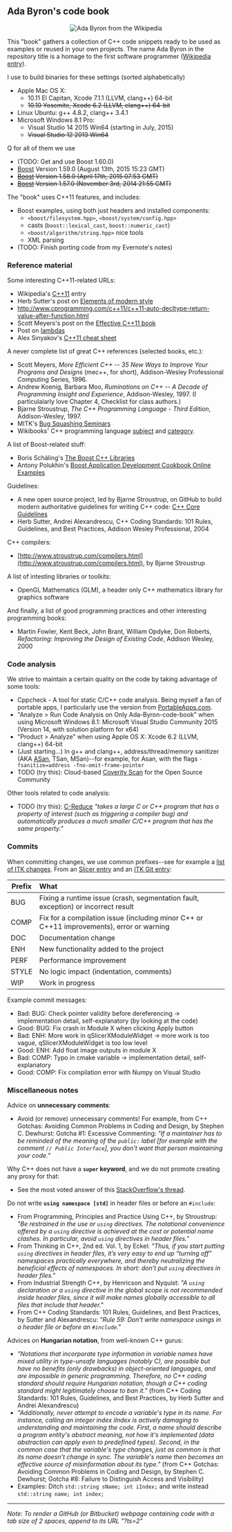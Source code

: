 ## Ada Byron's code book

<p align="center">
  <img src="https://dl.dropboxusercontent.com/u/1068081/Shared-images/Ada Byron--from teaser of Happy Ada Lovelace Day 2015 by Natasha Sayce-Zelem-200V.jpg?raw=true" alt="Ada Byron from the Wikipedia"/>
</p>

This "book" gathers a collection of C++ code snippets ready to be used as examples or reused in your own projects. The name Ada Byron in the repository title is a homage to the first software programmer ([Wikipedia entry](http://en.wikipedia.org/wiki/Ada_Lovelace)).

I use to build binaries for these settings (sorted alphabetically)
- Apple Mac OS X: 
  - 10.11 El Capitan, Xcode 7.1.1 (LLVM, clang++) 64-bit
  - ~~10.10 Yosemite, Xcode 6.2 (LLVM, clang++) 64-bit~~
- Linux Ubuntu: g++ 4.8.2, clang++ 3.4.1
- Microsoft Windows 8.1 Pro:
  - Visual Studio 14 2015 Win64 (starting in July, 2015)
  - ~~Visual Studio 12 2013 Win64~~

Q for all of them we use
- (TODO: Get and use Boost 1.60.0)
- [Boost](http://www.boost.org/) Version 1.59.0 (August 13th, 2015 15:23 GMT)
- ~~[Boost](http://www.boost.org/) Version 1.58.0 (April 17th, 2015 07:53 GMT)~~
- ~~[Boost](http://www.boost.org/) Version 1.57.0 (November 3rd, 2014 21:55 GMT)~~

The "book" uses C++11 features, and includes:
- Boost examples, using both just headers and installed components:
  - `<boost/filesystem.hpp>`, `<boost/system/config.hpp>`
  - casts (`boost::lexical_cast`, `boost::numeric_cast`)
  - `<boost/algorithm/string.hpp>` nice tools
  - XML parsing
- (TODO: Finish porting code from my Evernote's notes)

### Reference material

Some interesting C++11-related URLs:
- Wikipedia's [C++11](http://en.wikipedia.org/wiki/C%2B%2B11) entry
- Herb Sutter's post on [Elements of modern style](http://herbsutter.com/elements-of-modern-c-style/)
- http://www.cprogramming.com/c++11/c++11-auto-decltype-return-value-after-function.html
- Scott Meyers's post on the [Effective C++11 book](http://scottmeyers.blogspot.co.at/2013/01/effective-c11-content-and-status.html)
- Post on [lambdas](http://blog.feabhas.com/2014/03/demystifying-c-lambdas/)
- Alex Sinyakov's [C++11 cheat sheet](https://isocpp.org/blog/2012/12/c11-a-cheat-sheet-alex-sinyakov)

A never complete list of great C++ references (selected books, etc.):
- Scott Meyers, _More Efficient C++ -- 35 New Ways to Improve Your Programs and Designs_ (mec++, for short), Addison-Wesley Professional Computing Series, 1996.
- Andrew Koenig, Barbara Moo, _Ruminations on C++ -- A Decade of Programming Insight and Experience_, Addison-Wesley, 1997. (I particulalarly love Chapter 4, Checklist for class authors.)
- Bjarne Stroustrup, _The C++ Programming Language - Third Edition_, Addison-Wesley, 1997.
- MITK's [Bug Squashing Seminars](http://www.mitk.org/wiki/Bug_Squashing_Seminars)
- Wikibooks' C++ programming language [subject](https://en.wikibooks.org/wiki/Subject:C%2B%2B_programming_language) and [category](https://en.wikibooks.org/wiki/Category:C%2B%2B_programming_language).

A list of Boost-related stuff:
- Boris Schäling's [The Boost C++ Libraries](http://theboostcpplibraries.com/)
- Antony Polukhin's [Boost Application Development Cookbook Online Examples](http://apolukhin.github.io/Boost-Cookbook-4880OS/)

Guidelines:
- A new open source project, led by Bjarne Stroustrup, on GitHub to build modern authoritative guidelines for writing C++ code: [C++ Core Guidelines](https://github.com/isocpp/CppCoreGuidelines)
- Herb Sutter, Andrei Alexandrescu, C++ Coding Standards: 101 Rules, Guidelines, and Best Practices, Addison Wesley Professional, 2004

C++ compilers:
- [http://www.stroustrup.com/compilers.html](http://www.stroustrup.com/compilers.html), by Bjarne Stroustrup

A list of intesting libraries or toolkits:
- OpenGL Mathematics (GLM), a header only C++ mathematics library for graphics software

And finally, a list of good programming practices and other interesting programming books:
- Martin Fowler, Kent Beck, John Brant, William Opdyke, Don Roberts, _Refactoring: Improving the Design of Existing Code_, Addison Wesley, 2000

### Code analysis

We strive to maintain a certain quality on the code by taking advantage of some tools:
- Cppcheck - A tool for static C/C++ code analysis. Being myself a fan of portable apps, I particularly use the version from [PortableApps.com](http://portableapps.com/apps/development/cppcheck-portable).
- "Analyze > Run Code Analysis on Only Ada-Byron-code-book" when using Microsoft Windows 8.1: Microsoft Visual Studio Community 2015 (Version 14, with solution platform for x64)
- "Product > Analyze" when using Apple OS X: Xcode 6.2 (LLVM, clang++) 64-bit
- (Just starting...) In g++ and clang++, address/thread/memory sanitizer (AKA [ASan](https://code.google.com/p/address-sanitizer/), TSan, MSan)--for example, for Asan, with the flags `-fsanitize=address -fno-omit-frame-pointer`
- TODO (try this): Cloud-based [Coverity Scan](http://www.coverity.com/products/coverity-scan/) for the Open Source Community

Other tools related to code analysis:
- TODO (try this): [C-Reduce](http://embed.cs.utah.edu/creduce/) _"takes a large C or C++ program that has a property of interest (such as triggering a compiler bug) and automatically produces a much smaller C/C++ program that has the same property."_

### Commits

When committing changes, we use common prefixes--see for example a [list of ITK changes](http://kitware.com/blog/home/post/881). From an [Slicer entry](https://www.slicer.org/slicerWiki/index.php/Documentation/4.1/Developers/Style_Guide#Commit_message_prefix) and an [ITK Git entry](http://www.itk.org/Wiki/ITK/Git/Develop):

| Prefix | What          |
| ------ |:--------------|
| BUG    | Fixing a runtime issue (crash, segmentation fault, exception) or incorrect result |
| COMP   | Fix for a compilation issue (including minor C++ or C++11 improvements), error or warning  |
| DOC    | Documentation change |
| ENH    | New functionality added to the project |
| PERF   | Performance improvement |
| STYLE  | No logic impact (indentation, comments) |  
| WIP    | Work in progress |  

Example commit messages:
- Bad: BUG: Check pointer validity before dereferencing -> implementation detail, self-explanatory (by looking at the code)
- Good: BUG: Fix crash in Module X when clicking Apply button
- Bad: ENH: More work in qSlicerXModuleWidget -> more work is too vague, qSlicerXModuleWidget is too low level
- Good: ENH: Add float image outputs in module X
- Bad: COMP: Typo in cmake variable -> implementation detail, self-explanatory
- Good: COMP: Fix compilation error with Numpy on Visual Studio 

### Miscellaneous notes

Advice on **unnecessary comments**:
- Avoid (or remove) unnecessary comments! For example, from C++ Gotchas: Avoiding Common Problems in Coding and Design, by Stephen C. Dewhurst: Gotcha #1: Excessive Commenting: _"If a maintainer has to be reminded of the meaning of the `public:` label [for example with the comment <code>// Public Interface</code>], you don't want that person maintaining your code."_

Why C++ does not have a **<code>super</code> keyword**, and we do not promote creating any proxy for that:
- See the most voted answer of this [StackOverflow's thread](http://stackoverflow.com/questions/180601/using-super-in-c).

Do not write **<code>using namespace [std]</code>** in header files or before an <code>#include</code>:
- From Programming, Principles and Practice Using C++, by Stroustrup: _"Be restrained in the use or <code>using</code> directives. The notational convenience offered by a <code>using</code> directive is achieved at the cost or potential name clashes. In particular, avoid <code>using</code> directives in header files."_
- From Thinking in C++, 2nd ed. Vol. 1, by Eckel: _"Thus, if you start putting <code>using</code> directives in header files, it’s very easy to end up “turning off” namespaces practically everywhere, and thereby neutralizing the beneficial effects of namespaces. In short: don’t put <code>using</code> directives in header files."_
- From Industrial Strength C++, by Henricson and Nyquist: _"A <code>using</code> declaration or a <code>using</code> directive in the global scope is not recommended inside header files, since it will make names globally accessible to all files that include that header."_
- From C++ Coding Standards: 101 Rules, Guidelines, and Best Practices, by Sutter and Alexandrescu: _"Rule 59: Don't write namespace usings in a header file or before an <code>#include</code>."_

Advices on **Hungarian notation**, from well-known C++ gurus:
- _"Notations that incorporate type information in variable names have mixed utility in type-unsafe languages (notably C), are possible but have no benefits (only drawbacks) in object-oriented languages, and are impossible in generic programming. Therefore, no C++ coding standard should require Hungarian notation, though a C++ coding standard might legitimately choose to ban it."_ (from C++ Coding Standards: 101 Rules, Guidelines, and Best Practices, by Herb Sutter and Andrei Alexandrescu)
- _"Additionally, never attempt to encode a variable's type in its name. For instance, calling an integer index iIndex is actively damaging to understanding and maintaining the code. First, a name should describe a program entity's abstract meaning, not how it's implemented (data abstraction can apply even to predefined types). Second, in the common case that the variable's type changes, just as common is that its name doesn't change in sync. The variable's name then becomes an effective source of misinformation about its type."_ (from C++ Gotchas: Avoiding Common Problems in Coding and Design, by Stephen C. Dewhurst; Gotcha #8: Failure to Distinguish Access and Visibility) 
- Examples: Ditch <code>std::string sName; int iIndex;</code> and write instead <code>std::string name; int index;</code>


- - -

*Note: To render a GitHub (or Bitbucket) webpage containing code with a tab size of 2 spaces, append to its URL "?ts=2"*
